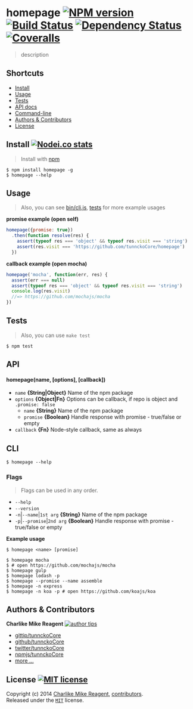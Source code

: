 # homepage [![NPM version][npmjs-shields]][npmjs-url] [![Build Status][travis-img]][travis-url] [![Dependency Status][depstat-img]][depstat-url] [![Coveralls][coveralls-shields]][coveralls-url]
> description

## Shortcuts
- [Install](#install-)
- [Usage](#usage)
- [Tests](#tests)
- [API docs](#api)
- [Command-line](#cli)
- [Authors & Contributors](#authors--contributors-)
- [License](#license-)


## Install [![Nodei.co stats][npmjs-install]][npmjs-url]
> Install with [npm](https://npmjs.org)

```
$ npm install homepage -g
$ homepage --help
```


## Usage
> Also, you can see [bin/cli.js](./bin/cli.js), [tests](./test/test.js) for more example usages

**promise example (open self)**
```js
homepage({promise: true})
  .then(function resolve(res) {
    assert(typeof res === 'object' && typeof res.visit === 'string')
    assert(res.visit === 'https://github.com/tunnckoCore/homepage')
  })
```
**callback example (open mocha)**
```js
homepage('mocha', function(err, res) {
  assert(err === null)
  assert(typeof res === 'object' && typeof res.visit === 'string')
  console.log(res.visit)
  //=> https://github.com/mochajs/mocha
})
```


## Tests
> Also, you can use `make test`

```
$ npm test
```


## API

#### homepage(name, [options], [callback])
- `name` **{String|Object}** Name of the npm package
- `options` **{Object|Fn}** Options can be callback, if repo is object and `.promise: false`
  - `name` **{String}** Name of the npm package
  - `promise` **{Boolean}** Handle response with promise - true/false or empty
- `callback` **{Fn}** Node-style callback, same as always


## CLI
```
$ homepage --help
```

### Flags
> Flags can be used in any order.

- `--help`
- `--version`
- `-n`|`--name`|`1st arg` **{String}** Name of the npm package
- `-p`|`--promise`|`2nd arg` **{Boolean}** Handle response with promise - true/false or empty

**Example usage**
```
$ homepage <name> [promise]

$ homepage mocha
$ # open https://github.com/mochajs/mocha
$ homepage gulp
$ homepage lodash -p
$ homepage --promise --name assemble
$ homepage -n express
$ homepage -n koa -p # open https://github.com/koajs/koa
```


## Authors & Contributors

**Charlike Mike Reagent** [![author tips][author-gittip-img]][author-gittip]
+ [gittip/tunnckoCore][author-gittip]
+ [github/tunnckoCore][author-github]
+ [twitter/tunnckoCore][author-twitter]
+ [npmjs/tunnckoCore][author-npmjs]
+ [more ...][author-more]


## License [![MIT license][license-img]][license-url]
Copyright (c) 2014 [Charlike Mike Reagent][author-website], [contributors](https://github.com/tunnckoCore/homepage/graphs/contributors).  
Released under the [`MIT`][license-url] license.


[downloads-img]: http://img.shields.io/npm/dm/homepage.svg
[npm-required-version-img]: http://img.shields.io/badge/npm-%3E=%201.4.28-blue.svg
[node-required-version-img]: https://img.shields.io/node/v/homepage.svg
[node-required-version-url]: http://nodejs.org/download/

[npmjs-url]: http://npm.im/homepage
[npmjs-fury]: https://badge.fury.io/js/homepage.svg
[npmjs-shields]: https://img.shields.io/npm/v/homepage.svg
[npmjs-install]: https://nodei.co/npm/homepage.svg?mini=true

[coveralls-url]: https://coveralls.io/r/tunnckoCore/homepage?branch=master
[coveralls-shields]: https://img.shields.io/coveralls/tunnckoCore/homepage.svg

[license-url]: https://github.com/tunnckoCore/homepage/blob/master/license.md
[license-img]: http://img.shields.io/badge/license-MIT-blue.svg

[travis-url]: https://travis-ci.org/tunnckoCore/homepage
[travis-img]: https://travis-ci.org/tunnckoCore/homepage.svg?branch=master

[depstat-url]: https://david-dm.org/tunnckoCore/homepage
[depstat-img]: https://david-dm.org/tunnckoCore/homepage.svg

[ferver-img]: http://img.shields.io/badge/using-ferver-585858.svg
[ferver-url]: https://github.com/jonathanong/ferver

[author-gittip-img]: http://img.shields.io/gittip/tunnckoCore.svg
[author-gittip]: https://www.gittip.com/tunnckoCore
[author-github]: https://github.com/tunnckoCore
[author-twitter]: https://twitter.com/tunnckoCore
[author-website]: http://www.whistle-bg.tk
[author-npmjs]: https://npmjs.org/~tunnckocore
[author-more]: http://j.mp/1stW47C

[cobody-url]: https://github.com/tj/co-body
[mocha-url]: https://github.com/tj/mocha
[rawbody-url]: https://github.com/stream-utils/raw-body
[multer-url]: https://github.com/expressjs/multer
[express-url]: https://github.com/strongloop/express
[formidable-url]: https://github.com/felixge/node-formidable
[co-url]: https://github.com/tj/co
[extend-url]: https://github.com/justmoon/node-extend
[csp-report]: https://mathiasbynens.be/notes/csp-reports
